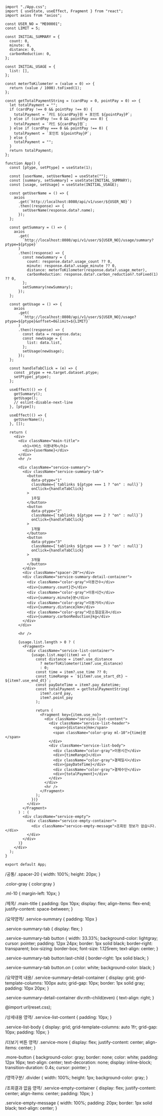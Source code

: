 ```

import "./App.css";
import { useState, useEffect, Fragment } from "react";
import axios from "axios";

const USER_NO = "ME00001";
const LIMIT = 5;

const INITIAL_SUMMARY = {
  count: 0,
  minute: 0,
  distance: 0,
  carbonReduction: 0,
};

const INITIAL_USAGE = {
  list: [],
};

const meterToKilometer = (value = 0) => {
  return (value / 1000).toFixed(1);
};

const getTotalPaymentString = (cardPay = 0, pointPay = 0) => {
  let totalPayment = "";
  if (cardPay !== 0 && pointPay !== 0) {
    totalPayment = `카드 ${cardPay}원 + 포인트 ${pointPay}P`;
  } else if (cardPay !== 0 && pointPay === 0) {
    totalPayment = `카드 ${cardPay}원`;
  } else if (cardPay === 0 && pointPay !== 0) {
    totalPayment = `포인트 ${pointPay}P`;
  } else {
    totalPayment = "";
  }
  return totalPayment;
};

function App() {
  const [ptype, setPtype] = useState(1);

  const [userName, setUserName] = useState("");
  const [summary, setSummary] = useState(INITIAL_SUMMARY);
  const [usage, setUsage] = useState(INITIAL_USAGE);

  const getUserName = () => {
    axios
      .get(`http://localhost:8080/api/v1/user/${USER_NO}`)
      .then((response) => {
        setUserName(response.data?.name);
      });
  };

  const getSummary = () => {
    axios
      .get(
        `http://localhost:8080/api/v1/user/${USER_NO}/usage/summary?ptype=${ptype}`
      )
      .then((response) => {
        const newSummary = {
          count: response.data?.usage_count ?? 0,
          minute: response.data?.usage_minute ?? 0,
          distance: meterToKilometer(response.data?.usage_meter),
          carbonReduction: response.data?.carbon_reduction?.toFixed(1) ?? 0,
        };
        setSummary(newSummary);
      });
  };

  const getUsage = () => {
    axios
      .get(
        `http://localhost:8080/api/v1/user/${USER_NO}/usage?ptype=${ptype}&offset=0&limit=${LIMIT}`
      )
      .then((response) => {
        const data = response.data;
        const newUsage = {
          list: data.list,
        };
        setUsage(newUsage);
      });
  };

  const handleTabClick = (e) => {
    const _ptype = +e.target.dataset.ptype;
    setPtype(_ptype);
  };

  useEffect(() => {
    getSummary();
    getUsage();
    // eslint-disable-next-line
  }, [ptype]);

  useEffect(() => {
    getUserName();
  }, []);

  return (
    <div>
      <div className="main-title">
        <h1>서비스 이용내역</h1>
        <div>{userName}</div>
      </div>
      <hr />

      <div className="service-summary">
        <div className="service-summary-tab">
          <button
            data-ptype="1"
            className={`tablinks ${ptype === 1 ? "on" : null}`}
            onClick={handleTabClick}
          >
            1주일
          </button>
          <button
            data-ptype="2"
            className={`tablinks ${ptype === 2 ? "on" : null}`}
            onClick={handleTabClick}
          >
            1개월
          </button>
          <button
            data-ptype="3"
            className={`tablinks ${ptype === 3 ? "on" : null}`}
            onClick={handleTabClick}
          >
            3개월
          </button>
        </div>
        <div className="spacer-20"></div>
        <div className="service-summary-detail-container">
          <div className="color-gray">이용건수</div>
          <div>{summary.count}건</div>
          <div className="color-gray">이용시간</div>
          <div>{summary.minute}분</div>
          <div className="color-gray">이동거리</div>
          <div>{summary.distance}km</div>
          <div className="color-gray">탄소절감효과</div>
          <div>{summary.carbonReduction}kg</div>
        </div>
      </div>

      <hr />

      {usage.list.length > 0 ? (
        <Fragment>
          <div className="service-list-container">
            {usage.list.map((item) => {
              const distance = item?.use_distance
                ? meterToKilometer(item?.use_distance)
                : 0;
              const time = item?.use_time ?? 0;
              const timeRange = `${item?.use_start_dt} ~ ${item?.use_end_dt}`;
              const payDateTime = item?.pay_datetime;
              const totalPayment = getTotalPaymentString(
                item?.card_pay,
                item?.point_pay
              );

              return (
                <Fragment key={item.use_no}>
                  <div className="service-list-content">
                    <div className="service-list-header">
                      <span>{distance}km</span>
                      <span className="color-gray ml-10">{time}분</span>
                    </div>
                    <div className="service-list-body">
                      <div className="color-gray">이용시간</div>
                      <div>{timeRange}</div>
                      <div className="color-gray">결제일시</div>
                      <div>{payDateTime}</div>
                      <div className="color-gray">결제수단</div>
                      <div>{totalPayment}</div>
                    </div>
                  </div>
                  <hr />
                </Fragment>
              );
            })}
          </div>
        </Fragment>
      ) : (
        <div className="service-empty">
          <div className="service-empty-container">
            <div className="service-empty-message">조회된 정보가 없습니다.</div>
          </div>
        </div>
      )}
    </div>
  );
}

export default App;

```

/공통/ .spacer-20 { width: 100%; height: 20px; }

.color-gray { color:gray }

.ml-10 { margin-left: 10px; }

/제목/ .main-title { padding: 0px 10px; display: flex; align-items: flex-end; justify-content: space-between; }

/요약영역/ .service-summary { padding: 10px }

.service-summary-tab { display: flex; }

.service-summary-tab button { width: 33.33%; background-color: lightgray; cursor: pointer; padding: 12px 24px; border: 1px solid black; border-right: transparent; box-sizing: border-box; font-size: 1.125rem; text-align: center; }

.service-summary-tab button:last-child { border-right: 1px solid black; }

.service-summary-tab button.on { color: white; background-color: black; }

/요약영역 내용/ .service-summary-detail-container { display: grid; grid-template-columns: 100px auto; grid-gap: 10px; border: 1px solid gray; padding: 10px 20px; }

.service-summary-detail-container div:nth-child(even) { text-align: right; }

@import url(reset.css);

/상세내용 영역/ .service-list-content { padding: 10px; }

.service-list-body { display: grid; grid-template-columns: auto 1fr; grid-gap: 10px; padding: 10px; }

/더보기 버튼 영역/ .service-more { display: flex; justify-content: center; align-items: center; }

.more-button { background-color: gray; border: none; color: white; padding: 12px 16px; text-align: center; text-decoration: none; display: inline-block; transition-duration: 0.4s; cursor: pointer; }

/영역구분/ .divider { width: 100%; height: 1px; background-color: gray; }

/조회결과 없음 영역/ .service-empty-container { display: flex; justify-content: center; align-items: center; padding: 10px; }

.service-empty-message { width: 100%; padding: 20px; border: 1px solid black; text-align: center; }
